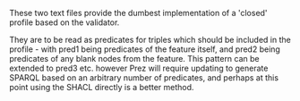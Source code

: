 These two text files provide the dumbest implementation of a 'closed' profile based on the validator.

They are to be read as predicates for triples which should be included in the profile - with pred1 being predicates of the feature itself, and pred2 being predicates of any blank nodes from the feature. This pattern can be extended to pred3 etc. however Prez will require updating to generate SPARQL based on an arbitrary number of predicates, and perhaps at this point using the SHACL directly is a better method.